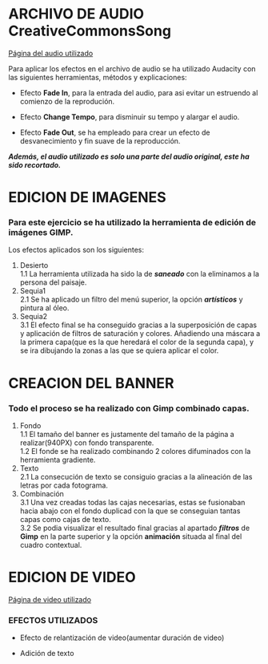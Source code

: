 

# ARCHIVO DE AUDIO **CreativeCommonsSong**

[Página del audio utilizado](https://www.bensound.com)


Para aplicar los efectos en el archivo de audio se ha utilizado Audacity
con las siguientes herramientas, métodos y explicaciones:

+ Efecto **Fade In**, para la entrada del audio, para asi evitar un estruendo al comienzo de la reprodución.

+ Efecto **Change Tempo**, para disminuir su tempo y alargar el audio.

+ Efecto **Fade Out**, se ha empleado para crear un efecto de desvanecimiento y fin suave de la reproducción.

***Además, el audio utilizado es solo una parte del audio original, este ha sido recortado.***




# EDICION DE IMAGENES

### Para este ejercicio se ha utilizado la herramienta de edición de imágenes GIMP.

Los efectos aplicados son los siguientes:

 1. Desierto<br>
 1.1 La herramienta utilizada ha sido la de ***saneado*** con la eliminamos a la persona del paisaje.
 2. Sequia1<br>
 2.1 Se ha aplicado un filtro del menú superior, la opción ***artísticos*** y pintura al óleo.
 3. Sequia2<br>
 3.1 El efecto final se ha conseguido gracias a la superposición de capas y aplicación de filtros de saturación y colores.
 		Añadiendo una máscara a la primera capa(que es la que heredará el color de la segunda capa), y se ira dibujando la zonas a las que se quiera aplicar el color.






# CREACION DEL BANNER

### Todo el proceso se ha realizado con Gimp combinado capas.

1. Fondo
<br>1.1 El tamaño del banner es justamente del tamaño de la página a realizar(940PX) con fondo transparente.
<br>1.2 El fonde se ha realizado combinando 2 colores difuminados con la herramienta gradiente.
2. Texto
<br>2.1 La consecución de texto se consiguio gracias a la alineación de las letras por cada fotograma.
3. Combinación
<br>3.1 Una vez creadas todas las cajas necesarias, estas se fusionaban hacia abajo con el fondo duplicad con la que se
   conseguian tantas capas como cajas de texto.
<br>3.2 Se podia visualizar el resultado final gracias al apartado ***filtros*** de **Gimp** en la parte superior y la opción **animación** situada al final del cuadro contextual.





# EDICION DE VIDEO


  [Página de video utilizado](https://pixabay.com/es/videos/flor-desierto-karg-seca-licuadora-11053/)

### EFECTOS UTILIZADOS

+ Efecto de relantización de video(aumentar duración de video)

+ Adición de texto



